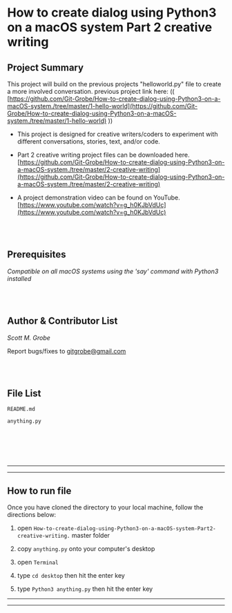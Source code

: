 # How to create dialog using Python3 on a macOS system Part 2 creative writing


Project Summary
-------

 This project will build on the previous projects "helloworld.py" file to create a more involved conversation. 
  previous project link here:
  (( [https://github.com/Git-Grobe/How-to-create-dialog-using-Python3-on-a-macOS-system./tree/master/1-hello-world](https://github.com/Git-Grobe/How-to-create-dialog-using-Python3-on-a-macOS-system./tree/master/1-hello-world) )) 
  
  
  * This project is designed for creative writers/coders to experiment with different conversations, stories, text, and/or code.

  * Part 2 creative writing project files can be downloaded here.<br/>
  [https://github.com/Git-Grobe/How-to-create-dialog-using-Python3-on-a-macOS-system./tree/master/2-creative-writing](https://github.com/Git-Grobe/How-to-create-dialog-using-Python3-on-a-macOS-system./tree/master/2-creative-writing)
  
  * A project demonstration video can be found on YouTube.<br/>
  [https://www.youtube.com/watch?v=g_h0KJbVdUc](https://www.youtube.com/watch?v=g_h0KJbVdUc)
  
 
  
<br/>
<br/>


Prerequisites
---------------
*Compatible on all macOS systems using the 'say' command with Python3 installed*

<br/>
<br/>

Author & Contributor List
------------


*Scott M. Grobe*


Report bugs/fixes to gitgrobe@gmail.com

<br/>
<br/>



File List
---------

```
README.md

anything.py

```

<br/>
<br/>
<br/>
<br/>


   
---
---

How to run file
------------

Once you have cloned the directory to your local machine, follow the directions below:

 1. open `How-to-create-dialog-using-Python3-on-a-macOS-system-Part2-creative-writing.` master folder
 
 2. copy `anything.py` onto your computer's desktop
 
 3. open `Terminal`
 
 4. type `cd desktop`  then hit the enter key
 
 5. type `Python3 anything.py`  then hit the enter key


---
---


<br/>
<br/>
<br/>
<br/>
